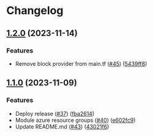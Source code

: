 # Changelog

## [1.2.0](https://github.com/prefapp/tfm/compare/azure-resource-groups-v1.1.0...azure-resource-groups-v1.2.0) (2023-11-14)


### Features

* Remove block provider from main.tf ([#45](https://github.com/prefapp/tfm/issues/45)) ([5439ff8](https://github.com/prefapp/tfm/commit/5439ff8b8c5332d260c3f1cb3337d859557b59b9))

## [1.1.0](https://github.com/prefapp/tfm/compare/azure-resource-groups-v1.0.0...azure-resource-groups-v1.1.0) (2023-11-09)


### Features

* Deploy release ([#37](https://github.com/prefapp/tfm/issues/37)) ([fba2614](https://github.com/prefapp/tfm/commit/fba2614fb284cf9d960be53c7c123ceaf08cecfa))
* Module azure resource groups ([#40](https://github.com/prefapp/tfm/issues/40)) ([e602fc9](https://github.com/prefapp/tfm/commit/e602fc9274239c3dc5b9585d807343bdcac6d930))
* Update README.md ([#43](https://github.com/prefapp/tfm/issues/43)) ([43021f6](https://github.com/prefapp/tfm/commit/43021f6af985ccd3e03f9f5a2f44b330b3e1f1ae))

